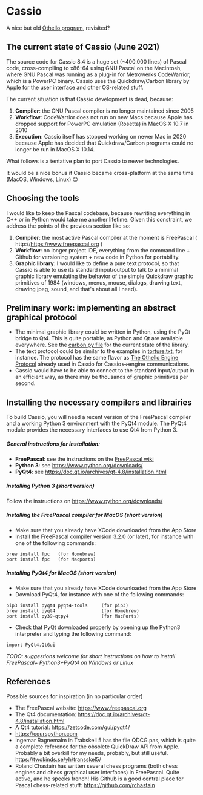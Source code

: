 # Cassio

A nice but old [Othello program](http://cassio.free.fr), revisited?

## The current state of Cassio (June 2021)

The source code for Cassio 8.4 is a huge set (~400.000 lines) of Pascal code,
cross-compiling to x86-64 using GNU Pascal on the Macintosh, where GNU Pascal
was running as a plug-in for Metrowerks CodeWarrior, which is a PowerPC binary.
Cassio uses the Quickdraw/Carbon library by Apple for the user interface and
other OS-related stuff.

The current situation is that Cassio development is dead, because:

1. **Compiler**: the GNU Pascal compiler is no longer maintained since 2005
2. **Workflow**: CodeWarrior does not run on new Macs because Apple has dropped
support for PowerPC emulation (Rosetta) in MacOS X 10.7 in 2010
3. **Execution**: Cassio itself has stopped working on newer Mac in 2020 because
Apple has decided that Quickdraw/Carbon programs could no longer be run in
MacOS X 10.14.

What follows is a tentative plan to port Cassio to newer technologies.

It would be a nice bonus if Cassio became cross-platform at the same time (MacOS,
Windows, Linux) :blush:

## Choosing the tools

I would like to keep the Pascal codebase, because rewriting everything in C++
or in Python would take me another lifetime. Given this constraint, we address
the points of the previous section like so:

1. **Compiler**: the most active Pascal compiler at the moment is FreePascal
( http://https://www.freepascal.org )
2. **Workflow**: no longer project IDE, everything from the command line + Github
for versioning system + new code in Python for portability.
3. **Graphic library**: I would like to define a pure text protocol, so that Cassio
is able to use its standard input/output to talk to a minimal graphic library emulating
the behavior of the simple Quickdraw graphic primitives of 1984 (windows, menus, mouse,
dialogs, drawing text, drawing jpeg, sound, and that's about all I need).

## Preliminary work: implementing an abstract graphical protocol

- The minimal graphic library could be written in Python, using the PyQt bridge
to Qt4. This is quite portable, as Python and Qt are available everywhere. See
the [carbon.py file](https://github.com/snicolet/cassio/blob/master/src/carbon/carbon.py)
for the current state of the library.
- The text protocol could be similar to the examples in [torture.txt](https://github.com/snicolet/cassio/blob/master/src/carbon/torture.txt),
for instance. The protocol has the same flavor as [The Othello Engine Protocol](http://cassio.free.fr/engine-protocol.htm) already
used in Cassio for Cassio<->engine communications.
- Cassio would have to be able to connect to the standard input/output in an
efficient way, as there may be thousands of graphic primitives per second.

## Installing the necessary compilers and librairies

To build Cassio, you will need a recent version of the FreePascal compiler
and a working Python 3 environment with the PyQt4 module. The PyQt4 module
provides the necessary interfaces to use Qt4 from Python 3.

##### General instructions for installation:

- **FreePascal**: see the instructions on the [FreePascal wiki](https://wiki.freepascal.org/Installing_the_Free_Pascal_Compiler)
- **Python 3**: see https://www.python.org/downloads/
- **PyQt4**: see https://doc.qt.io/archives/qt-4.8/installation.html

##### Installing Python 3 (short version)

Follow the instructions on https://www.python.org/downloads/

##### Installing the FreePascal compiler for MacOS (short version)

- Make sure that you already have XCode downloaded from the App Store
- Install the FreePascal compiler version 3.2.0 (or later), for instance
with one of the following commands:
```
brew install fpc   (for Homebrew)
port install fpc   (for Macports)
```
##### Installing PyQt4 for MacOS (short version)

- Make sure that you already have XCode downloaded from the App Store
- Download PyQt4, for instance with one of the following commands:
```
pip3 install pyqt4 pyqt4-tools     (for pip3)
brew install pyqt4                 (for Homebrew)
port install py39-qtpy4            (for MacPorts)
```
- Check that PyQt downloaded properly by opening up the Python3 interpreter
and typing the following command:
```
import PyQt4.QtGui
```
_TODO: suggestions welcome for short instructions on how to install FreePascal+
Python3+PyQt4 on Windows or Linux_



## References

Possible sources for inspiration (in no particular order)

- The FreePascal website: https://www.freepascal.org
- The Qt4 documentation: https://doc.qt.io/archives/qt-4.8/installation.html
- A Qt4 tutorial: https://zetcode.com/gui/pyqt4/
- https://courspython.com
- Ingemar Ragnemalm in Trabskell 5 has the file QDCG.pas, which is quite a complete
reference for the obsolete QuickDraw API from Apple. Probably a bit overkill for my
needs, probably, but still useful. https://twokinds.se/yh/transskel5/
- Roland Chastain has written several chess programs (both chess engines and chess
graphical user interfaces) in FreePascal. Quite active, and he speeks french! His Github
is a good central place for Pascal chess-related stuff: https://github.com/rchastain